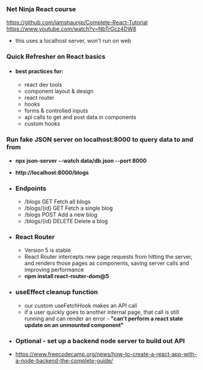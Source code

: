 ### Net Ninja React course

https://github.com/iamshaunjp/Complete-React-Tutorial
https://www.youtube.com/watch?v=NbTrGcz4DW8

-   this uses a localhost server, won't run on web

### Quick Refresher on React basics

-   #### best practices for:
    -   react dev tools
    -   component layout & design
    -   react router
    -   hooks
    -   forms & controlled inputs
    -   api calls to get and post data in components
    -   custom hooks

### Run fake JSON server on localhost:8000 to query data to and from

-   **npx json-server --watch data/db.json --port 8000**
-   **http://localhost:8000/blogs**
-   ### Endpoints

    -   /blogs GET Fetch all blogs
    -   /blogs/{id} GET Fetch a single blog
    -   /blogs POST Add a new blog
    -   /blogs/{id} DELETE Delete a blog

-   ### React Router

    -   Version 5 is stable
    -   React Router intercepts new page requests from hitting the server, and renders those pages as components, saving server calls and improving performance
    -   **npm install react-router-dom@5**

-   ### useEffect cleanup function

    -   our custom useFetchHook makes an API call
    -   if a user quickly goes to another internal page, that call is still running and can render an error - **"can't perform a react state update on an unmounted component"**

-   ### Optional - set up a backend node server to build out API
-   https://www.freecodecamp.org/news/how-to-create-a-react-app-with-a-node-backend-the-complete-guide/

